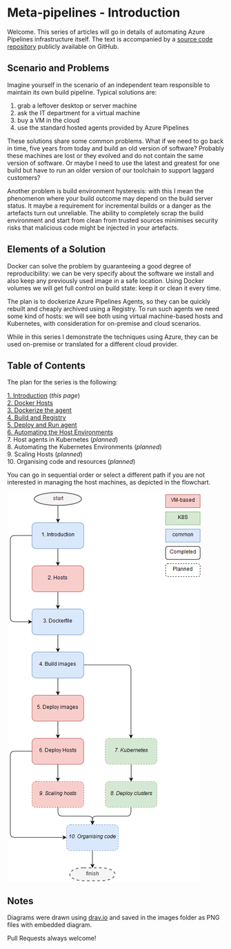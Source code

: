 # Meta-pipelines - Introduction

Welcome. This series of articles will go in details of automating Azure Pipelines infrastructure itself.
The text is accompanied by a [source code repository](https://github.com/giuliov/pipeline-your-pipelines) publicly available on GitHub.


## Scenario and Problems

Imagine yourself in the scenario of an independent team responsible to maintain its own build pipeline.
Typical solutions are:

1. grab a leftover desktop or server machine
2. ask the IT department for a virtual machine
3. buy a VM in the cloud
4. use the standard hosted agents provided by Azure Pipelines

These solutions share some common problems.
What if we need to go back in time, five years from today and build an old version of software? Probably these machines are lost or they evolved and do not contain the same version of software.
Or maybe I need to use the latest and greatest for one build but have to run an older version of our toolchain to support laggard customers?

Another problem is build environment hysteresis: with this I mean the phenomenon where your build outcome may depend on the build server status. It maybe a requirement for incremental builds or a danger as the artefacts turn out unreliable.
The ability to completely scrap the build environment and start from clean from trusted sources minimises security risks that malicious code might be injected in your artefacts.


## Elements of a Solution

Docker can solve the problem by guaranteeing a good degree of reproducibility: we can be very specify about the software we install and also keep any previously used image in a safe location. Using Docker volumes we will get full control on build state: keep it or clean it every time.

The plan is to dockerize Azure Pipelines Agents, so they can be quickly rebuilt and cheaply archived using a Registry. To run such agents we need some kind of hosts: we will see both using virtual machine-based hosts and Kubernetes, with consideration for on-premise and cloud scenarios.

While in this series I demonstrate the techniques using Azure, they can be used on-premise or translated for a different cloud provider.


## Table of Contents

The plan for the series is the following:

[1. Introduction](./1-Introduction.md) (_this page_)<br/>
[2. Docker Hosts](./2-Hosts.md)<br/>
[3. Dockerize the agent](./3-Dockerfile.md)<br/>
[4. Build and Registry](./4-Build_images.md)<br/>
[5. Deploy and Run agent](./5-Deploy_images.md)<br/>
[6. Automating the Host Environments](./6-Deploy_hosts.md)<br/>
7. Host agents in Kubernetes[](./7-Kubernetes.md) (_planned_)<br/>
8. Automating the Kubernetes Environments[](./8-Deploy_clusters.md) (_planned_)<br/>
9. Scaling Hosts[](./9-Scaling_hosts.md) (_planned_)<br/>
10. Organising code and resources[](./10-Organising_code.md) (_planned_)<br/>

You can go in sequential order or select a different path if you are not interested in managing the host machines, as depicted in the flowchart.

![Reading paths](./images/toc.png)


## Notes

Diagrams were drawn using [drav.io](https://www.draw.io/) and saved in the images folder as PNG files with embedded diagram.

Pull Requests always welcome!
